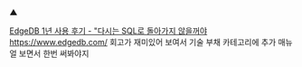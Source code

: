 ▲

[EdgeDB 1년 사용 후기 - "다시는 SQL로 돌아가지 않을꺼야](https://news.hada.io/topic?id=7052)
https://www.edgedb.com/
회고가 재미있어 보여서 기술 부채 카테고리에 추가
매뉴얼 보면서 한번 써봐야지